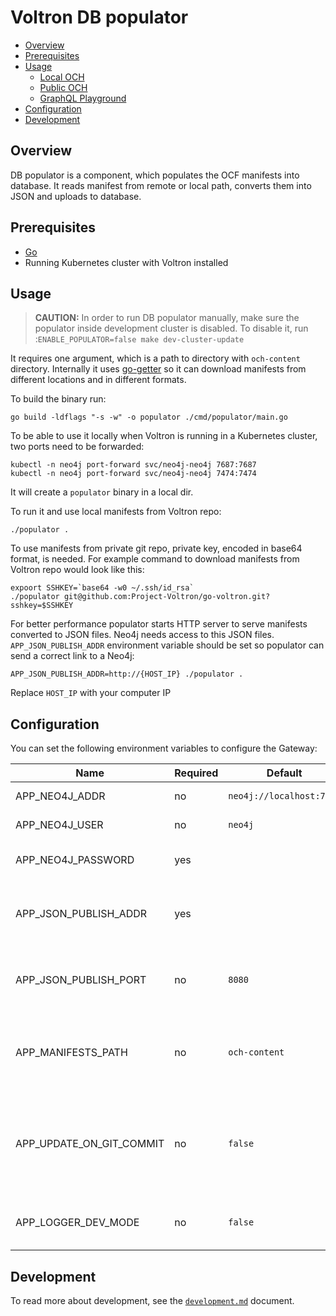 # Voltron DB populator

- [Overview](#overview)
- [Prerequisites](#prerequisites)
- [Usage](#usage)
  - [Local OCH](#local-och)
  - [Public OCH](#public-och)
  - [GraphQL Playground](#graphql-playground)
- [Configuration](#configuration)
- [Development](#development)

## Overview 

DB populator is a component, which populates the OCF manifests into database. It reads manifest from remote or local path,
converts them into JSON and uploads to database.

## Prerequisites

- [Go](https://golang.org)
- Running Kubernetes cluster with Voltron installed

## Usage

> **CAUTION:**  In order to run DB populator manually, make sure the populator inside development cluster is disabled.
> To disable it, run :`ENABLE_POPULATOR=false make dev-cluster-update`

It requires one argument, which is a path to directory with `och-content` directory. Internally it uses
[go-getter](https://github.com/hashicorp/go-getter) so it can download manifests from different locations
and in different formats.

To build the binary run:

```shell
go build -ldflags "-s -w" -o populator ./cmd/populator/main.go
```

To be able to use it locally when Voltron is running in a Kubernetes cluster, two ports need to
be forwarded:

```shell
kubectl -n neo4j port-forward svc/neo4j-neo4j 7687:7687
kubectl -n neo4j port-forward svc/neo4j-neo4j 7474:7474
```


It will create a `populator` binary in a local dir.

To run it and use local manifests from Voltron repo:

```shell
./populator .
```

To use manifests from private git repo, private key, encoded in base64 format, is needed.
For example command to download manifests from Voltron repo would look like this:
```shell
expoort SSHKEY=`base64 -w0 ~/.ssh/id_rsa`
./populator git@github.com:Project-Voltron/go-voltron.git?sshkey=$SSHKEY
```

For better performance populator starts HTTP server to serve manifests converted to JSON files.
Neo4j needs access to this JSON files. `APP_JSON_PUBLISH_ADDR` environment variable should be set
so populator can send a correct link to a Neo4j:

```shell
APP_JSON_PUBLISH_ADDR=http://{HOST_IP} ./populator .
```
Replace `HOST_IP` with your computer IP

## Configuration

You can set the following environment variables to configure the Gateway:

| Name                                | Required | Default   | Description                                                                                                                                                           |
| ----------------------------------- | -------- | --------- | --------------------------------------------------------------------------------------------------------------------------------------------------------------------- |
| APP_NEO4J_ADDR                       | no       | `neo4j://localhost:7687` | Neo4j address                                                                                                                                         |
| APP_NEO4J_USER                       | no       | `neo4j`                  | Neo4j admin user                                                                                                                                      |
| APP_NEO4J_PASSWORD                   | yes      |                          | Neo4h admin password                                                                                                                                  |
| APP_JSON_PUBLISH_ADDR                | yes      |                          | Address on which populator will serve JSON files                                                                                                      |
| APP_JSON_PUBLISH_PORT                | no       | `8080`                   | Port number on which populator will be listening                                                                                                      |
| APP_MANIFESTS_PATH                   | no       | `och-content`            | Path to a directory in a repository where manifests are stored                                                                                        |
| APP_UPDATE_ON_GIT_COMMIT        | no       | `false`                  | Flag to make populator populate data only when there are new changes in a repository                                                                  |
| APP_LOGGER_DEV_MODE                  | no       | `false`                  | Enable development mode logging                                                                                                                       |

## Development

To read more about development, see the [`development.md`](../../docs/development.md) document.
